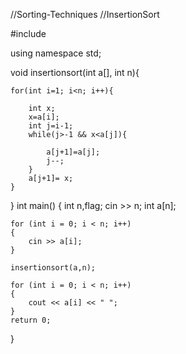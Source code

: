 //Sorting-Techniques
//InsertionSort

#include <iostream>

using namespace std;

void insertionsort(int a[], int n){

    for(int i=1; i<n; i++){

        int x;
        x=a[i];
        int j=i-1;
        while(j>-1 && x<a[j]){
            
            a[j+1]=a[j];
            j--;
        }
        a[j+1]= x;
    }
}
int main()
{
    int n,flag;
    cin >> n;
    int a[n];

    for (int i = 0; i < n; i++)
    {
        cin >> a[i];
    }

    insertionsort(a,n);

    for (int i = 0; i < n; i++)
    {
        cout << a[i] << " ";
    }
    return 0;
}
